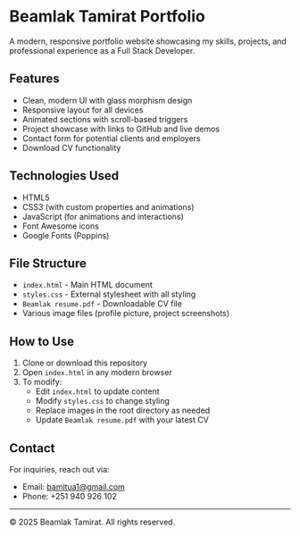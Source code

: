 # Beamlak Tamirat Portfolio

A modern, responsive portfolio website showcasing my skills, projects, and professional experience as a Full Stack Developer.

## Features

- Clean, modern UI with glass morphism design
- Responsive layout for all devices
- Animated sections with scroll-based triggers
- Project showcase with links to GitHub and live demos
- Contact form for potential clients and employers
- Download CV functionality

## Technologies Used

- HTML5
- CSS3 (with custom properties and animations)
- JavaScript (for animations and interactions)
- Font Awesome icons
- Google Fonts (Poppins)

## File Structure

- `index.html` - Main HTML document
- `styles.css` - External stylesheet with all styling
- `Beamlak resume.pdf` - Downloadable CV file
- Various image files (profile picture, project screenshots)

## How to Use

1. Clone or download this repository
2. Open `index.html` in any modern browser
3. To modify:
   - Edit `index.html` to update content
   - Modify `styles.css` to change styling
   - Replace images in the root directory as needed
   - Update `Beamlak resume.pdf` with your latest CV

## Contact

For inquiries, reach out via:
- Email: bamitua1@gmail.com
- Phone: +251 940 926 102

---

© 2025 Beamlak Tamirat. All rights reserved. 